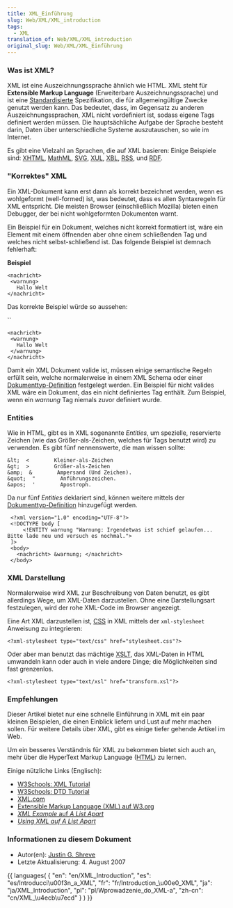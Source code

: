 ```yaml
---
title: XML_Einführung
slug: Web/XML/XML_introduction
tags:
  - XML
translation_of: Web/XML/XML_introduction
original_slug: Web/XML/XML_Einführung
---
```

### Was ist XML?

XML ist eine Auszeichnungssprache ähnlich wie HTML. XML steht für **Extensible Markup Language** (Erweiterbare Auszeichnungssprache) und ist eine [Standardisierte](http://www.w3.org/) Spezifikation, die für allgemeingültige Zwecke genutzt werden kann. Das bedeutet, dass, im Gegensatz zu anderen Auszeichnungssprachen, XML nicht vordefiniert ist, sodass eigene Tags definiert werden müssen. Die hauptsächliche Aufgabe der Sprache besteht darin, Daten über unterschiedliche Systeme auszutauschen, so wie im Internet.

Es gibt eine Vielzahl an Sprachen, die auf XML basieren: Einige Beispiele sind: [XHTML](/de/XHTML "de/XHTML"), [MathML](/de/MathML "de/MathML"), [SVG](/de/SVG "de/SVG"), [XUL](/de/XUL "de/XUL"), [XBL](/de/XBL "de/XBL"), [RSS](/de/RSS "de/RSS"), und [RDF](/de/RDF "de/RDF").

### "Korrektes" XML

Ein XML-Dokument kann erst dann als korrekt bezeichnet werden, wenn es wohlgeformt (well-formed) ist, was bedeutet, dass es allen Syntaxregeln für XML entspricht. Die meisten Browser (einschließlich Mozilla) bieten einen Debugger, der bei nicht wohlgeformten Dokumenten warnt.

Ein Beispiel für ein Dokument, welches nicht korrekt formatiert ist, wäre ein Element mit einem öffnenden aber ohne einem schließenden Tag und welches nicht selbst-schließend ist. Das folgende Beispiel ist demnach fehlerhaft:

**Beispiel**

    <nachricht>
     <warnung>
       Hallo Welt
    </nachricht>

Das korrekte Beispiel würde so aussehen:

``

    <nachricht>
     <warnung>
       Hallo Welt
     </warnung>
    </nachricht>

Damit ein XML Dokument valide ist, müssen einige semantische Regeln erfüllt sein, welche normalerweise in einem XML Schema oder einer [Dokumenttyp-Definition](/de/DTD "de/DTD") festgelegt werden. Ein Beispiel für nicht valides XML wäre ein Dokument, das ein nicht definiertes Tag enthält. Zum Beispiel, wenn ein _warnung_ Tag niemals zuvor definiert wurde.

### Entities

Wie in HTML, gibt es in XML sogenannte _Entities_, um spezielle, reservierte Zeichen (wie das Größer-als-Zeichen, welches für Tags benutzt wird) zu verwenden. Es gibt fünf nennenswerte, die man wissen sollte:

    &lt;  <        Kleiner-als-Zeichen
    &gt;  >        Größer-als-Zeichen
    &amp;  &        Ampersand (Und Zeichen).
    &quot;  "        Anführungszeichen.
    &apos;  '        Apostroph.

Da nur fünf _Entities_ deklariert sind, können weitere mittels der [Dokumenttyp-Definition](/de/DTD "de/DTD") hinzugefügt werden.

     <?xml version="1.0" encoding="UTF-8"?>
     <!DOCTYPE body [
         <!ENTITY warnung "Warnung: Irgendetwas ist schief gelaufen... Bitte lade neu und versuch es nochmal.">
     ]>
     <body>
       <nachricht> &warnung; </nachricht>
     </body>

### XML Darstellung

Normalerweise wird XML zur Beschreibung von Daten benutzt, es gibt allerdings Wege, um XML-Daten darzustellen. Ohne eine Darstellungsart festzulegen, wird der rohe XML-Code im Browser angezeigt.

Eine Art XML darzustellen ist, [CSS](/de/CSS "de/CSS") in XML mittels der `xml-stylesheet` Anweisung zu integrieren:

    <?xml-stylesheet type="text/css" href="stylesheet.css"?>

Oder aber man benutzt das mächtige [XSLT](/de/XSLT "de/XSLT"), das XML-Daten in HTML umwandeln kann oder auch in viele andere Dinge; die Möglichkeiten sind fast grenzenlos.

    <?xml-stylesheet type="text/xsl" href="transform.xsl"?>

### Empfehlungen

Dieser Artikel bietet nur eine schnelle Einführung in XML mit ein paar kleinen Beispielen, die einen Einblick liefern und Lust auf mehr machen sollen. Für weitere Details über XML, gibt es einige tiefer gehende Artikel im Web.

Um ein besseres Verständnis für XML zu bekommen bietet sich auch an, mehr über die HyperText Markup Language ([HTML](/de/HTML "de/HTML")) zu lernen.

Einige nützliche Links (Englisch):

- [W3Schools: XML Tutorial](http://www.w3schools.com/xml/)
- [W3Schools: DTD Tutorial](http://www.w3schools.com/dtd/)
- [XML.com](http://www.xml.com/)
- [Extensible Markup Language (XML) auf W3.org](http://www.w3.org/XML/)
- [_XML Example_ auf _A List Apart_](http://www.alistapart.com/d/usingxml/xml_uses_a.html)
- [_Using XML auf A List Apart_](http://www.alistapart.com/articles/usingxml/)

### Informationen zu diesem Dokument

- Autor(en): [Justin G. Shreve](http://justinshreve.com)
- Letzte Aktualisierung: 4. August 2007

{{ languages( { "en": "en/XML_Introduction", "es": "es/Introducci\u00f3n_a_XML", "fr": "fr/Introduction\_\u00e0\_XML", "ja": "ja/XML_Introduction", "pl": "pl/Wprowadzenie_do_XML-a", "zh-cn": "cn/XML\_\u4ecb\u7ecd" } ) }}

